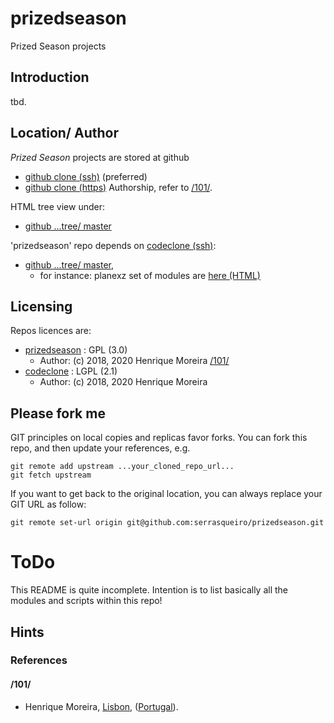 # prizedseason

Prized Season projects

## Introduction

tbd.

## Location/ Author

_Prized Season_ projects are stored at github
- [github clone (ssh)](git@github.com:serrasqueiro/prizedseason.git) (preferred)
- [github clone (https)](https://github.com/serrasqueiro/prizedseason.git)
Authorship, refer to [/101/](#101).

HTML tree view under:
- [github ...tree/ master](https://github.com/serrasqueiro/prizedseason/tree/master)

'prizedseason' repo depends on [codeclone (ssh)](git@github.com:serrasqueiro/codeclone.git):
- [github ...tree/ master](https://github.com/serrasqueiro/codeclone/tree/master/),
  + for instance: planexz set of modules are [here (HTML)](https://github.com/serrasqueiro/codeclone/tree/master/steerblur/anacondy_com/planexz)

## Licensing

Repos licences are:
- [prizedseason](http://github.com/serrasqueiro/prizedseason/) : GPL (3.0)
  + Author: (c) 2018, 2020  Henrique Moreira [/101/](#101)
- [codeclone](http://github.com/serrasqueiro/codeclone/) : LGPL (2.1)
  + Author: (c) 2018, 2020  Henrique Moreira


## Please fork me

GIT principles on local copies and replicas favor forks.
You can fork this repo, and then update your references, e.g.
```
git remote add upstream ...your_cloned_repo_url...
git fetch upstream
```
If you want to get back to the original location, you can always replace your GIT URL as follow:
```
git remote set-url origin git@github.com:serrasqueiro/prizedseason.git
```

# ToDo

This README is quite incomplete.
Intention is to list basically all the modules and scripts within this repo!

## Hints

### References

#### /101/

- Henrique Moreira, [Lisbon](http://en.wikipedia.org/wiki/Lisbon), ([Portugal](http://en.wikipedia.org/wiki/Portugal)).

